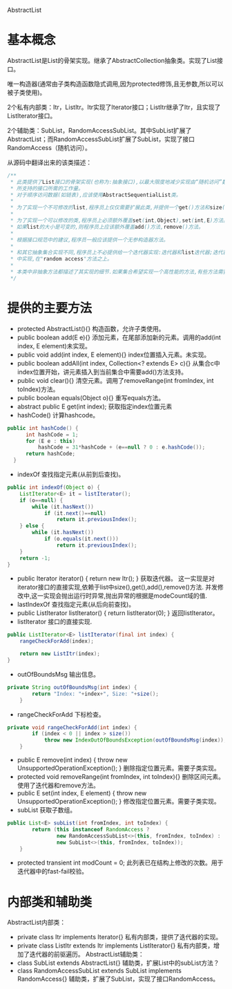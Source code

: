 AbstractList

# 基本概念
AbstractList是List的骨架实现。继承了AbstractCollection抽象类。实现了List接口。

唯一构造器(通常由子类构造函数隐式调用,因为protected修饰,且无参数,所以可以被子类使用)。

2个私有内部类：Itr，ListItr。Itr实现了Iterator接口；ListItr继承了Itr，且实现了ListIterator接口。

2个辅助类：SubList，RandomAccessSubList。其中SubList扩展了AbstractList；而RandomAccessSubList扩展了SubList，实现了接口RandomAccess（随机访问）。

从源码中翻译出来的该类描述：
```java
/** 
 * 此类提供了List接口的骨架实现(也称为:抽象接口),以最大限度地减少实现由“随机访问”数据存储（如数组）。
 * 所支持的接口所需的工作量。
 * 对于顺序访问数据(如链表),应该使用AbstractSequentialList类。
 *
 * 为了实现一个不可修改的list,程序员上仅仅需要扩展此类,并提供一个get()方法和size()方法的实现即可。
 *
 * 为了实现一个可以修改的类,程序员上必须额外覆盖set(int,Object),set(int,E)方法。
 * 如果list的大小是可变的,则程序员上应该额外覆盖add()方法,remove()方法。
 *
 * 根据接口规范中的建议,程序员一般应该提供一个无参构造器方法。
 *
 * 和其它抽象集合实现不同,程序员上不必提供给一个迭代器实现:迭代器和list迭代器;迭代器和list迭代器已经在此类
 * 中实现,在"random access"方法之上。
 *
 * 本类中非抽象方法都描述了其实现的细节.如果集合希望实现一个高性能的方法,有些方法需要被覆写。
 */
```

# 提供的主要方法
+ protected AbstractList(){} 构造函数，允许子类使用。
+ public boolean add(E e){} 添加元素，在尾部添加新的元素。调用的add(int index, E element)未实现。
+ public void add(int index, E element){} index位置插入元素。未实现。
+ public boolean addAll(int index, Collection<? extends E> c){} 从集合c中index位置开始，讲元素插入到当前集合中需要add()方法支持。
+ public void clear(){} 清空元素。调用了removeRange(int fromIndex, int toIndex)方法。
+ public boolean equals(Object o){} 重写equals方法。
+ abstract public E get(int index); 获取指定index位置元素
+ hashCode() 计算hashcode。

```java
public int hashCode() {
      int hashCode = 1;
      for (E e : this)
          hashCode = 31*hashCode + (e==null ? 0 : e.hashCode());
      return hashCode;
  }
```
+ indexOf 查找指定元素(从前到后查找)。

```java
public int indexOf(Object o) {
    ListIterator<E> it = listIterator();
    if (o==null) {
        while (it.hasNext())
            if (it.next()==null)
                return it.previousIndex();
    } else {
        while (it.hasNext())
            if (o.equals(it.next()))
                return it.previousIndex();
    }
    return -1;
}
```

+ public Iterator<E> iterator() { return new Itr(); } 获取迭代器。
                                                      这一实现是对iterator接口的直接实现,依赖于list中size(),get(),add(),remove()方法.
                                                      并发修改中,这一实现会抛出运行时异常,抛出异常的根据是modeCount域的值.
+ lastIndexOf 查找指定元素(从后向前查找)。
+ public ListIterator<E> listIterator() { return listIterator(0); } 返回listIterator。
+ listIterator 接口的直接实现.
  
```java
public ListIterator<E> listIterator(final int index) {
    rangeCheckForAdd(index);

    return new ListItr(index);
}
```

+ outOfBoundsMsg 输出信息。

```java
private String outOfBoundsMsg(int index) {
        return "Index: "+index+", Size: "+size();
    }
```

+ rangeCheckForAdd 下标检查。

```java
private void rangeCheckForAdd(int index) {
        if (index < 0 || index > size())
            throw new IndexOutOfBoundsException(outOfBoundsMsg(index));
    }
```

+ public E remove(int index) { throw new UnsupportedOperationException(); } 删除指定位置元素。需要子类实现。
+ protected void removeRange(int fromIndex, int toIndex){} 删除区间元素。使用了迭代器和remove方法。
+ public E set(int index, E element) { throw new UnsupportedOperationException(); } 修改指定位置元素。需要子类实现。
+ subList 获取子数组。

```java
public List<E> subList(int fromIndex, int toIndex) {
        return (this instanceof RandomAccess ?
                new RandomAccessSubList<>(this, fromIndex, toIndex) :
                new SubList<>(this, fromIndex, toIndex));
    }
```

+ protected transient int modCount = 0; 此列表已在结构上修改的次数。用于迭代器中的fast-fail校验。

# 内部类和辅助类
AbstractList内部类：
+ private class Itr implements Iterator<E>{} 私有内部类，提供了迭代器的实现。
+ private class ListItr extends Itr implements ListIterator<E>{} 私有内部类，增加了迭代器的前驱遍历。
AbstractList辅助类：
+ class SubList<E> extends AbstractList<E>{} 辅助类，扩展List中的subList方法？
+ class RandomAccessSubList<E> extends SubList<E> implements RandomAccess{} 辅助类，扩展了SubList，实现了接口RandomAccess。

